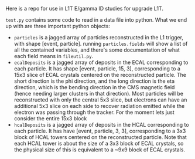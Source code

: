 Here is a repo for use in L1T E/gamma ID studies for upgrade L1T. 

`test.py` contains some code to read in a data file into python. What we end up with are three important python objects:

 - `particles` is a jagged array of particles reconstructed in the L1 trigger, with shape [event, particle]. running `particles.fields` will show a list of all the contained variables, and there's some documentation of what each field means in `fileutil.py`.
 - `ecalDeposits` is a jagged array of deposits in the ECAL corresponding to each particle. It has shape [event, particle, 15, 3], corresponding to a 15x3 slice of ECAL crystals centered on the reconstructed particle. The short direction is the phi direction, and the long direction is the eta direction, which is the bending direction in the CMS magnetic field (hence needing larger clusters in that direction). Most particles will be reconstructed with only the central 5x3 slice, but electrons can have an additional 5x3 slice on each side to recover radiation emitted while the electron was passing through the tracker. For the moment lets just consider the entire 15x3 block
 - `hcalDeposits` is a jagged array of deposits in the HCAL corresponding to each particle. It has have [event, particle, 3, 3], corresponding to a 3x3 block of HCAL towers centered on the reconstructed particle. Note that each HCAL tower is about the size of a 3x3 block of ECAL crystals, so the physical size of this is equivalent to a ~9x9 block of ECAL crystals.
